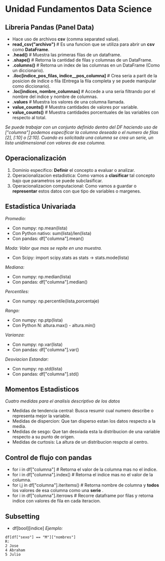 # Unidad Fundamentos Data Science
## Libreria Pandas (Panel Data)
- Hace uso de archivos **csv** (comma separated value).
- **read_csv("archivo")** # Es una funcion que se utiliza para abrir un **csv** como **DataFrame**.
- **.head()** # Muestra las primeras filas de un dataframe.
- **.shape()** # Retorna la cantidad de filas y columnas de un DataFrame.
- **.columns()** # Retorna un index de las columnas en un DataFrame (Como un diccionario).
- **.iloc[indice_pos_filas, indice__pos_columna]** # Crea seria a parit de la posicion de indice o fila (Entrega la fila completa y se puede manipular como diccionario).
- **.loc[indices, nombre_columnas]** # Accede a una seria filtrando por el nombre del indice y nombre de columnas.
- **.values** # Muestra los valores de una columna llamada.
- **value_counts()** # Muestra cantidades de valores por variable.
- **value_counts()** # Muestra cantidades porcentuales de las variables con respecto al total.

_Se puede trabajar con un conjunto definido dentro del DF haciendo uso de ["columna"] podemos especificar la columna deseada o el numero de filas [2], [:10] o [2:10].
Cuando es solicitada una columna se crea un serie, un lista unidimensional con valores de esa columna._ 

## Operacionalización
1. Dominio especifico: **Definir** el concepto a evaluar o analizar.
2. Operacionalizacion estadistica: Como vamos a **clasificar** tal concepto bajo que parametros se puede subclasificar.
3. Operacionalizacion computacional: Como vamos a guardar o **representar** estos datos con que tipo de variables o margenes.

## Estadistica Univariada
_Promedio:_
- Con numpy: np.mean(lista)
- Con Python nativo: sum(lista)/len(lista)
- Con pandas: df["columna"].mean()

_Moda: Valor que mas se repite en una muestra._
- Con Scipy: import scipy.stats as stats -> stats.mode(lista)

_Mediana:_
- Con numpy: np.median(lista)
- Con pandas: df["columna"].median()

_Percentiles:_
- Con numpy: np.percentile(lista,porcentaje)

_Rango:_
- Con numpy: np.ptp(lista)
- Con Python N: altura.max() - altura.min()

_Varianza:_
- Con numpy: np.var(lista)
- Con pandas: df["columna"].var()

_Desviacion Estandar:_
- Con numpy: np.std(lista)
- Con pandas: df["columna"].std()

## Momentos Estadisticos
_Cuatro medidas para el analisis descriptivo de los datos_
- Medidas de tendencia central: Busca resumir cual numero describe o representa mejor la variable.
- Medidas de dispercion: Que tan disperso estan los datos respecto a la media.
- Medidas de sesgo: Que tan desviada esta la distribucion de una variable respecto a su punto de origen. 
- Medidas de curtosis: La altura de un distribucion respcto al centro.

## Control de flujo con pandas
- for i in df["columna"] # Retorna el valor de la columna mas no el indice.
- for i in df["columna"].index() # Retorna el indice mas no el valor de la columna.
- for i,j in df["columna"].iteritems() # Retorna nombre de columna y **todos** los valores de esa columna como una **serie** .
- for i in df["columna"].iterrows # Recorre dataframe por filas y retorna indice con valores de fila en cada iteracion.

## Subsetting
- df[bool][indice]
_Ejemplo:_
```
df[df["sexo"] == "M"]["nombres"]
R:
2 Jose
4 Abraham
5 Julio
```

